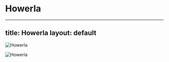 
Howerla
=======
---
title: Howerla
layout: default
---

![Howerla](https://gorydlaciebie.pl/wp-content/uploads/2016/04/Howerla-start-2.jpg)

![Howerla](http://koronaeuropy.pl/wp-content/uploads/2016/10/howerla_25.jpg)